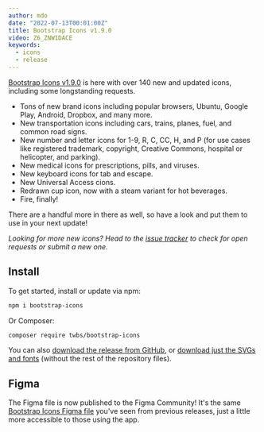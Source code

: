 ```yaml
---
author: mdo
date: "2022-07-13T00:01:00Z"
title: Bootstrap Icons v1.9.0
video: Z6_ZNW1DACE
keywords:
  - icons
  - release
---
```


[Bootstrap Icons v1.9.0](https://icons.getbootstrap.com) is here with over 140 new and updated icons, including some longstanding requests.

- Tons of new brand icons including popular browsers, Ubuntu, Google Play, Android, Dropbox, and many more.
- New transportation icons including cars, trains, planes, fuel, and common road signs.
- New number and letter icons for 1-9, R, C, CC, H, and P (for use cases like registered trademark, copyright, Creative Commons, hospital or helicopter, and parking).
- New medical icons for prescriptions, pills, and viruses.
- New keyboard icons for tab and escape.
- New Universal Access cions.
- Redrawn cup icon, now with a steam variant for hot beverages.
- Fire, finally!

There are a handful more in there as well, so have a look and put them to use in your next update!

*Looking for more new icons? Head to the [issue tracker](https://github.com/twbs/icons/issues) to check for open requests or submit a new one.*

## Install

To get started, install or update via npm:

```sh
npm i bootstrap-icons
```

Or Composer:

```sh
composer require twbs/bootstrap-icons
```

You can also [download the release from GitHub](https://github.com/twbs/icons/releases/tag/v1.9.0), or [download just the SVGs and fonts](https://github.com/twbs/icons/releases/download/v1.9.0/bootstrap-icons-1.9.0.zip) (without the rest of the repository files).

## Figma

The Figma file is now published to the Figma Community! It's the same [Bootstrap Icons Figma file](https://www.figma.com/community/file/1042482994486402696/Bootstrap-Icons) you've seen from previous releases, just a little more accessible to those using the app.
